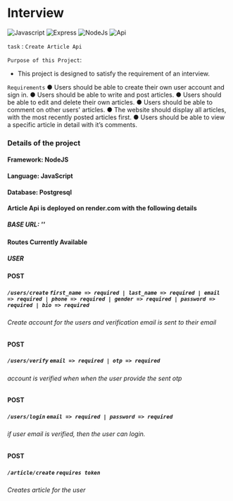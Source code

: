# Interview

![Javascript](https://img.shields.io/badge/javascript-FFF000?style=for-the-badge&logo=Javascript&logoColor=0000FF)
![Express](https://img.shields.io/badge/express-999HI4?style=for-the-badge&logo=Express%20compose&logoColor=ffdd54)
![NodeJs](https://img.shields.io/badge/nodejs-%23E34F26.svg?style=for-the-badge&logo=NodeJs&logoColor=white)
![Api](https://img.shields.io/badge/api-EE36F26.svg?style=for-the-badge&logo=Api&logoColor=white)

`task` : `Create Article Api`

`Purpose of this Project`:
- This project is designed to satisfy the requirement of an interview.

`Requirements`
● Users should be able to create their own user account and sign in.
● Users should be able to write and post articles.
● Users should be able to edit and delete their own articles. 
● Users should be able to comment on other users' articles.
● The website should display all articles, with the most recently posted articles first.
● Users should be able to view a specific article in detail with it’s comments.

### Details of the project
#### Framework: NodeJS
#### Language: JavaScript
#### Database: Postgresql


#### Article Api is deployed on render.com with the following details
##### BASE URL: ''

#### Routes Currently Available

##### USER

#### POST
##### `/users/create` `first_name => required | last_name => required | email => required | phone => required | gender => required | password => required | bio => required`
###### Create account for the users and verification email is sent to their email

#### POST
##### `/users/verify` `email => required | otp => required`
###### account is verified when when the user provide the sent otp

#### POST
##### `/users/login` `email => required | password => required`
###### if user email is verified, then the user can login.

#### POST
##### `/article/create` `requires token`
###### Creates article for the user

